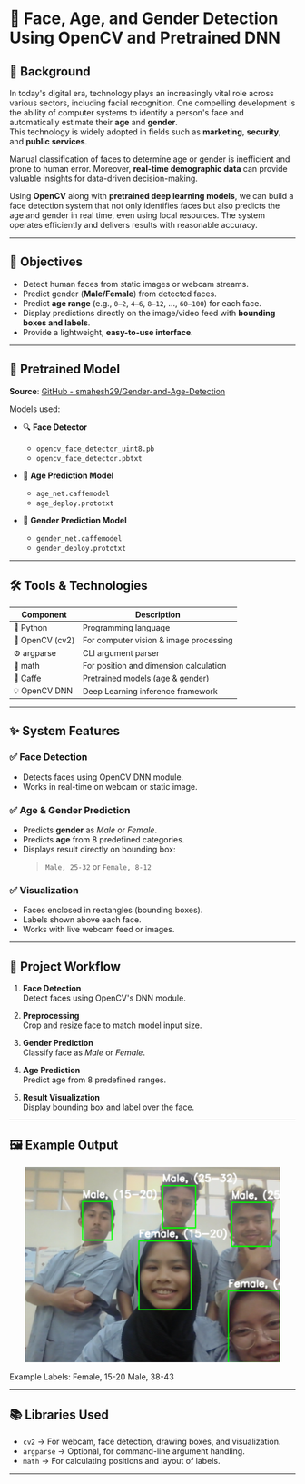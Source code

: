 # 👤 Face, Age, and Gender Detection Using OpenCV and Pretrained DNN

## 📖 Background

In today's digital era, technology plays an increasingly vital role across various sectors, including facial recognition. One compelling development is the ability of computer systems to identify a person's face and automatically estimate their **age** and **gender**.  
This technology is widely adopted in fields such as **marketing**, **security**, and **public services**.

Manual classification of faces to determine age or gender is inefficient and prone to human error. Moreover, **real-time demographic data** can provide valuable insights for data-driven decision-making.

Using **OpenCV** along with **pretrained deep learning models**, we can build a face detection system that not only identifies faces but also predicts the age and gender in real time, even using local resources. The system operates efficiently and delivers results with reasonable accuracy.

---

## 🎯 Objectives

- Detect human faces from static images or webcam streams.
- Predict gender (**Male/Female**) from detected faces.
- Predict **age range** (e.g., `0–2`, `4–6`, `8–12`, ..., `60–100`) for each face.
- Display predictions directly on the image/video feed with **bounding boxes and labels**.
- Provide a lightweight, **easy-to-use interface**.

---

## 📁 Pretrained Model

**Source**: [GitHub - smahesh29/Gender-and-Age-Detection](https://github.com/smahesh29/Gender-and-Age-Detection)

Models used:

- 🔍 **Face Detector**  
  - `opencv_face_detector_uint8.pb`  
  - `opencv_face_detector.pbtxt`

- 🧒 **Age Prediction Model**  
  - `age_net.caffemodel`  
  - `age_deploy.prototxt`

- 👩 **Gender Prediction Model**  
  - `gender_net.caffemodel`  
  - `gender_deploy.prototxt`

---

## 🛠️ Tools & Technologies

| Component           | Description                             |
|---------------------|-----------------------------------------|
| 🐍 Python            | Programming language                    |
| 🧠 OpenCV (cv2)      | For computer vision & image processing |
| ⚙️ argparse          | CLI argument parser                    |
| 📏 math              | For position and dimension calculation |
| 🔬 Caffe             | Pretrained models (age & gender)        |
| 💡 OpenCV DNN        | Deep Learning inference framework       |

---

## ✨ System Features

### ✅ Face Detection
- Detects faces using OpenCV DNN module.
- Works in real-time on webcam or static image.

### ✅ Age & Gender Prediction
- Predicts **gender** as *Male* or *Female*.
- Predicts **age** from 8 predefined categories.
- Displays result directly on bounding box:  
  > `Male, 25-32` or `Female, 8-12`

### ✅ Visualization
- Faces enclosed in rectangles (bounding boxes).
- Labels shown above each face.
- Works with live webcam feed or images.

---

## 🔄 Project Workflow

1. **Face Detection**  
   Detect faces using OpenCV's DNN module.

2. **Preprocessing**  
   Crop and resize face to match model input size.

3. **Gender Prediction**  
   Classify face as *Male* or *Female*.

4. **Age Prediction**  
   Predict age from 8 predefined ranges.

5. **Result Visualization**  
   Display bounding box and label over the face.

---

## 🖼️ Example Output

<p align="center">
  <img src="deteksi.png" width="450" />
</p>

Example Labels:
Female, 15-20
Male, 38-43

---

## 📚 Libraries Used

- `cv2` → For webcam, face detection, drawing boxes, and visualization.
- `argparse` → Optional, for command-line argument handling.
- `math` → For calculating positions and layout of labels.

---
